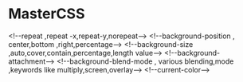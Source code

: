 # MasterCSS
&lt;!--repeat ,repeat -x,repeat-y,norepeat-->   &lt;!--background-position , center,bottom ,right,percentage-->   &lt;!--background-size ,auto,cover,contain,percentage,length value-->   &lt;!--background-attachment--> &lt;!--background-blend-mode , various  blending,mode ,keywords like multiply,screen,overlay--> &lt;!--current-color-->
